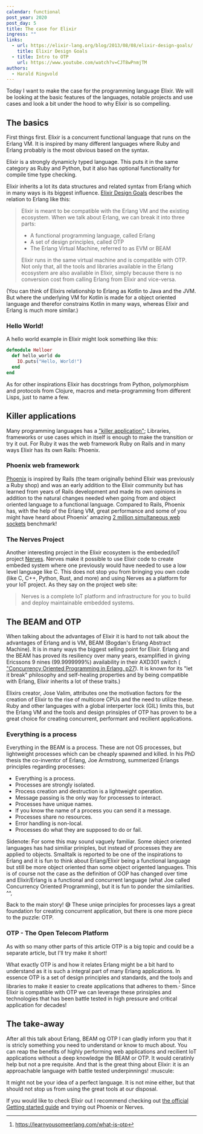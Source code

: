 ```yaml
---
calendar: functional
post_year: 2020
post_day: 5
title: The case for Elixir
ingress: ""
links:
  - url: https://elixir-lang.org/blog/2013/08/08/elixir-design-goals/
    title: Elixir Design Goals
  - title: Intro to OTP
    url: https://www.youtube.com/watch?v=CJT8wPnmjTM
authors:
  - Harald Ringvold
---
```

Today I want to make the case for the programming language Elixir. We will be looking at the basic features of the languages, notable projects and use cases and look a bit under the hood to why Elixir is so compelling.


## The basics

First things first. Elixir is a concurrent functional language that runs on the Erlang VM. It is inspired by many different languages where Ruby and Erlang probably is the most obvious based on the syntax.

Elixir is a strongly dynamicly typed language. This puts it in the same category as Ruby and Python, but it also has optional functionality for compile time type checking. 

Elixir inherits a lot its data structures and related syntax from Erlang which in many ways is its biggest influence. [Elixir Design Goals](https://elixir-lang.org/blog/2013/08/08/elixir-design-goals/) describes the relation to Erlang like this:

> Elixir is meant to be compatible with the Erlang VM and the existing ecosystem. When we talk about Erlang, we can break it into three parts:
>
> * A functional programming language, called Erlang
> * A set of design principles, called OTP
> * The Erlang Virtual Machine, referred to as EVM or BEAM
>
> Elixir runs in the same virtual machine and is compatible with OTP. Not only that, all the tools and libraries available in the Erlang ecosystem are also available in Elixir, simply because there is no conversion cost from calling Erlang from Elixir and vice-versa.

(You can think of Elixirs relationship to Erlang as Kotlin to Java and the JVM. But where the underlying VM for Kotlin is made for a object oriented language and therefor constrains Kotlin in many ways, whereas Elixir and Erlang is much more similar.)

### Hello World!
A hello world example in Elixir might look something like this:

```elixir
defmodule Helloer
  def hello_world do
    IO.puts("Hello, World!")
  end
end
```

As for other inspirations Elixir has docstrings from Python, polymorphism and protocols from Clojure, macros and meta-programming from different Lisps, just to name a few. 


## Killer applications

Many programming languages has a ["killer application"](https://en.wikipedia.org/wiki/Killer_application); Libraries, frameworks or use cases which in itself is enough to make the transition or try it out. For Ruby it was the web framework Ruby on Rails and in many ways Elixir has its own Rails: Phoenix.

### Phoenix web framework

[Phoenix](https://www.phoenixframework.org/) is inspired by Rails (the team originally behind Elixir was previously a Ruby shop) and was an early addition to the Elixir community but has learned from years of Rails development and made its own opinions in addition to the natural changes needed when going from and object oriented language to a functional language.
Compared to Rails, Phoenix has, with the help of the Erlang VM, great performance and some of you might have heard about Phoenix' amazing [2 million simultaneous web sockets](https://www.phoenixframework.org/blog/the-road-to-2-million-websocket-connections) benchmark!


### The Nerves Project

Another interesting project in the Elixir ecosystem is the embeded/IoT project [Nerves](https://www.nerves-project.org/). Nerves make it possible to use Elixir code to create embeded system where one previously would have needed to use a low level language like C. This does not stop you from bringing you own code (like C, C++, Python, Rust, and more) and using Nerves as a platform for your IoT project.
As they say on the project web site:

> Nerves is a complete IoT platform and infrastructure for you to build and deploy maintainable embedded systems.


## The BEAM and OTP

When talking about the advantages of Elixir it is hard to not talk about the advantages of Erlang and is VM, BEAM (Bogdan's Erlang Abstract Machine). It is in many ways the biggest selling point for Elixir. Erlang and the BEAM has proved its resiliency over many years, examplified in giving Ericssons 9 nines (99.9999999%) availability in their AXD301 switch ([ "Concurrency Oriented Programming in Erlang, p27](https://www.rabbitmq.com/resources/armstrong.pdf)). It is known for its "let it break" philosophy and self-healing properties and by being compatible with Erlang, Elixir inherits a lot of these traits.)

Elixirs creator, Jose Valim, attributes one the motivation factors for the creation of Elixir to the rise of multicore CPUs and the need to utilize these. Ruby and other languages with a global interperter lock (GIL) limits this, but the Erlang VM and the tools and design prinsiples of OTP has proven to be a great choice for creating concurrent, performant and recilient applications.


### Everything is a process
Everything in the BEAM is a process. These are not OS processes, but lightweight processes which can be cheaply spawned and killed. In his PhD thesis the co-inventor of Erlang, Joe Armstrong, summerized Erlangs principles regarding processes:

- Everything is a process.
- Processes are strongly isolated.
- Process creation and destruction is a lightweight operation.
- Message passing is the only way for processes to interact.
- Processes have unique names.
- If you know the name of a process you can send it a message.
- Processes share no resources.
- Error handling is non-local.
- Processes do what they are supposed to do or fail.

Sidenote: For some this may sound vaguely familiar. Some object oriented languages has had similiar priniples, but instead of processes they are applied to objects. Smalltalk is reported to be one of the inspirations to Erlang and it is fun to think about Erlang/Elixir being a functional language but still be more object oriented than some object origented languages. This is of course not the case as the definition of OOP has changed over time and Elixir/Erlang is a functional and concurrent language (what Joe called Concurrency Oriented Programming), but it is fun to ponder the similarities. ^^,

Back to the main story! :sweat_smile: These uniqe principles for processes lays a great foundation for creating concurrent application, but there is one more piece to the puzzle: OTP.

### OTP - The Open Telecom Platform
As with so many other parts of this article OTP is a big topic and could be a separate article, but I'll try make it short!

What exactly OTP is and how it relates Erlang might be a bit hard to understand as it is such a integral part of many Erlang applications. In essence OTP is a set of design principles and standards, and the tools and libraries to make it easier to create applications that adheres to them.<sup>[^1]</sup> Since Elixir is compatible with OTP we can leverage these prinsiples and technologies that has been battle tested in high pressure and critical application for decades!


## The take-away

After all this talk about Erlang, BEAM og OTP I can gladly inform you that it is stricly something you need to understand or know to much about. You can reap the benefits of highly performing web applications and recilient IoT applications without a deep knowledge the BEAM or OTP. It would ceratinly help but not a pre requisite. And that is the great thing about Elixir: it is an approachable language with battle tested underpinnings! :muscule:

It might not be your idea of a perfect language. It is not mine either, but that should not stop us from using the great tools at our disposal.

If you would like to check Elixir out I recommend checking out [the official Getting started guide](https://elixir-lang.org/getting-started/introduction.html) and trying out Phoenix or Nerves.


[^1]: https://learnyousomeerlang.com/what-is-otp